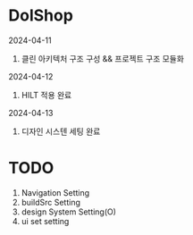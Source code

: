 # DolShop
2024-04-11
1. 클린 아키텍처 구조 구성 && 프로젝트 구조 모듈화

2024-04-12
1. HILT 적용 완료

2024-04-13
1. 디자인 시스텐 세팅 완료


# TODO
1. Navigation Setting
2. buildSrc Setting
3. design System Setting(O)
4. ui set setting
